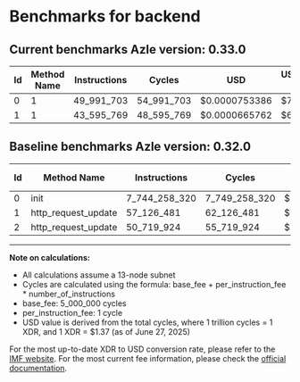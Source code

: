 # Benchmarks for backend

## Current benchmarks Azle version: 0.33.0
| Id | Method Name | Instructions | Cycles | USD | USD/Million Calls | Change |
|-----------|-------------|------------|--------|-----|--------------|-------|
| 0 | 1 | 49_991_703 | 54_991_703 | $0.0000753386 | $75.33 | <font color="green">-7_694_266_617</font> |
| 1 | 1 | 43_595_769 | 48_595_769 | $0.0000665762 | $66.57 | <font color="green">-13_530_712</font> |

## Baseline benchmarks Azle version: 0.32.0
| Id | Method Name | Instructions | Cycles | USD | USD/Million Calls |
|-----------|-------------|------------|--------|-----|--------------|
| 0 | init | 7_744_258_320 | 7_749_258_320 | $0.0106164839 | $10_616.48 |
| 1 | http_request_update | 57_126_481 | 62_126_481 | $0.0000851133 | $85.11 |
| 2 | http_request_update | 50_719_924 | 55_719_924 | $0.0000763363 | $76.33 |



---

**Note on calculations:**
- All calculations assume a 13-node subnet
- Cycles are calculated using the formula: base_fee + per_instruction_fee \* number_of_instructions
- base_fee: 5_000_000 cycles
- per_instruction_fee: 1 cycle
- USD value is derived from the total cycles, where 1 trillion cycles = 1 XDR, and 1 XDR = $1.37 (as of June 27, 2025)

For the most up-to-date XDR to USD conversion rate, please refer to the [IMF website](https://www.imf.org/external/np/fin/data/rms_sdrv.aspx).
For the most current fee information, please check the [official documentation](https://internetcomputer.org/docs/references/cycles-cost-formulas).